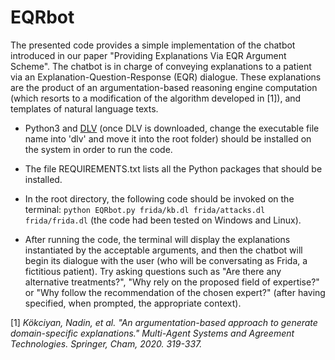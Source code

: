 # EQRbot
The presented code provides a simple implementation of the chatbot introduced in our paper "Providing Explanations Via EQR Argument Scheme". 
The chatbot is in charge of conveying explanations to a patient via an Explanation-Question-Response (EQR) dialogue. These explanations are the product of an argumentation-based reasoning engine computation (which resorts to a modification of the algorithm developed in [1]), and templates of natural language texts.

- Python3 and [DLV](https://www.dlvsystem.it/dlvsite/) (once DLV is downloaded, change the executable file name into 'dlv' and move it into the root folder) should be installed on the system in order to run the code.

- The file REQUIREMENTS.txt lists all the Python packages that should be installed.   

- In the root directory, the following code should be invoked on the terminal: `python EQRbot.py frida/kb.dl frida/attacks.dl frida/frida.dl` (the code had been tested on Windows and Linux).

- After running the code, the terminal will display the explanations instantiated by the acceptable arguments, and then the chatbot will begin its dialogue with the user (who will be conversating as Frida, a fictitious patient). Try asking questions such as "Are there any alternative treatments?", "Why rely on the proposed field of expertise?" or "Why follow the recommendation of the chosen expert?" (after having specified, when prompted, the appropriate context).


[1] _Kökciyan, Nadin, et al. "An argumentation-based approach to generate domain-specific explanations." Multi-Agent Systems and Agreement Technologies. Springer, Cham, 2020. 319-337._  

